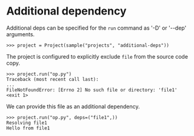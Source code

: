 # Additional dependency

Additional deps can be specified for the `run` command as '-D' or
'--dep' arguments.

    >>> project = Project(sample("projects", "additional-deps"))

The project is configured to explicitly exclude `file` from the source code
copy.

    >>> project.run("op.py")
    Traceback (most recent call last):
    ...
    FileNotFoundError: [Errno 2] No such file or directory: 'file1'
    <exit 1>

We can provide this file as an additional dependency.

    >>> project.run("op.py", deps=("file1",))
    Resolving file1
    Hello from file1
